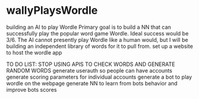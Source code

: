 # wallyPlaysWordle
building an AI to play Wordle
Primary goal is to build a NN that can successfully play the popular word game Wordle. Ideal success would be 3/6. The AI cannot presently play Wordle like a human would, but I will be building an independent library of words for it to pull from. 
set up a website to host the wordle app

TO DO LIST:
	STOP USING APIS TO CHECK WORDS AND GENERATE RANDOM WORDS
	generate userauth so people can have accounts
	generate scoring parameters for individual accounts 
	generate a bot to play wordle on the webpage
	generate NN to learn from bots behavior and improve bots scores